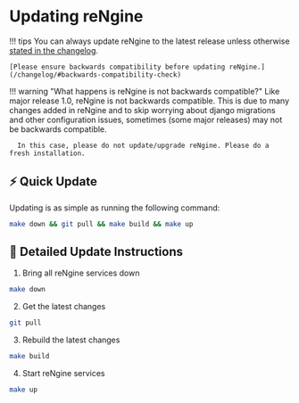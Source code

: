 # Updating reNgine


!!! tips
    You can always update reNgine to the latest release unless otherwise [stated in the changelog](../changelog/index.md).

    [Please ensure backwards compatibility before updating reNgine.](/changelog/#backwards-compatibility-check)

!!! warning "What happens is reNgine is not backwards compatible?"
      Like major release 1.0, reNgine is not backwards compatible. This is due to many changes added in reNgine and to skip worrying about django migrations and other configuration issues, sometimes (some major releases) may not be backwards compatible.

      In this case, please do not update/upgrade reNgine. Please do a fresh installation.

## ⚡ Quick Update

Updating is as simple as running the following command:

```bash
make down && git pull && make build && make up
```

## 📖 Detailed Update Instructions

1. Bring all reNgine services down
```bash
make down
```
2. Get the latest changes
```bash
git pull
```
3. Rebuild the latest changes
```bash
make build
```
4. Start reNgine services
```bash
make up
```
